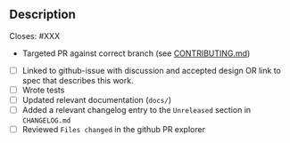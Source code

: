 <!-- < < < < < < < < < < < < < < < < < < < < < < < < < < < < < < < < < ☺
v                               ✰  Thanks for creating a PR! ✰    
v    Before smashing the submit button please review the checkboxes.
v    If a checkbox is n/a - please still include it but + a little note why
☺ > > > > > > > > > > > > > > > > > > > > > > > > > > > > > > > > >  -->

## Description

Closes: #XXX

- Targeted PR against correct branch (see [CONTRIBUTING.md](https://github.com/cosmos/gaia/blob/develop/CONTRIBUTING.md#pr-targeting))

- [ ] Linked to github-issue with discussion and accepted design OR link to spec that describes this work.
- [ ] Wrote tests
- [ ] Updated relevant documentation (`docs/`)
- [ ] Added a relevant changelog entry to the `Unreleased` section in `CHANGELOG.md`
- [ ] Reviewed `Files changed` in the github PR explorer

